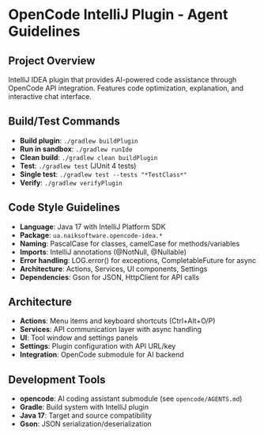 # OpenCode IntelliJ Plugin - Agent Guidelines

## Project Overview
IntelliJ IDEA plugin that provides AI-powered code assistance through OpenCode API integration. Features code optimization, explanation, and interactive chat interface.

## Build/Test Commands

- **Build plugin**: `./gradlew buildPlugin`
- **Run in sandbox**: `./gradlew runIde`
- **Clean build**: `./gradlew clean buildPlugin`
- **Test**: `./gradlew test` (JUnit 4 tests)
- **Single test**: `./gradlew test --tests "*TestClass*"`
- **Verify**: `./gradlew verifyPlugin`

## Code Style Guidelines

- **Language**: Java 17 with IntelliJ Platform SDK
- **Package**: `ua.naiksoftware.opencode-idea.*`
- **Naming**: PascalCase for classes, camelCase for methods/variables
- **Imports**: IntelliJ annotations (@NotNull, @Nullable)
- **Error handling**: LOG.error() for exceptions, CompletableFuture for async
- **Architecture**: Actions, Services, UI components, Settings
- **Dependencies**: Gson for JSON, HttpClient for API calls

## Architecture

- **Actions**: Menu items and keyboard shortcuts (Ctrl+Alt+O/P)
- **Services**: API communication layer with async handling
- **UI**: Tool window and settings panels
- **Settings**: Plugin configuration with API URL/key
- **Integration**: OpenCode submodule for AI backend

## Development Tools

- **opencode**: AI coding assistant submodule (see `opencode/AGENTS.md`)
- **Gradle**: Build system with IntelliJ plugin
- **Java 17**: Target and source compatibility
- **Gson**: JSON serialization/deserialization